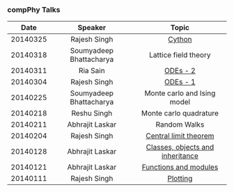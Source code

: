 ### compPhy Talks

|Date    |Speaker                | Topic                                                                                       |
|--------|:---------------------:|:-------------------------------------------------------------------------------------------:|
|20140325|Rajesh Singh           |[Cython](http://nbviewer.ipython.org/gist/anonymous/c417e08d02c862d97e2a)                    |  
|20140318|Soumyadeep Bhattacharya|Lattice field theory                                                                         |  
|20140311|Ria Sain               |[ODEs - 2](http://nbviewer.ipython.org/gist/rajeshrinet/ae235e2edaa4bcfc6c02)                |  
|20140304|Rajesh Singh           |[ODEs - 1](http://nbviewer.ipython.org/gist/rajeshrinet/bde976cd3e1f4a238cfa)                |  
|20140225|Soumyadeep Bhattacharya|Monte carlo and Ising model                                                                  |  
|20140218|Reshu Singh            |Monte carlo quadrature                                                                       |  
|20140211|Abhrajit Laskar        |Random Walks                                                                                 |
|20140204|Rajesh Singh           |[Central limit theorem](http://nbviewer.ipython.org/gist/rajeshrinet/9af6e5e06aa4ce519ff1)   |
|20140128|Abhrajit Laskar        |[Classes, objects and inheritance](http://nbviewer.ipython.org/gist/jitAbhra/8682833)        |
|20140121|Abhrajit Laskar        |[Functions and modules](http://nbviewer.ipython.org/gist/jitAbhra/8594055)                   |
|20140111|Rajesh Singh           |[Plotting](http://nbviewer.ipython.org/gist/rajeshrinet/a1dd02f1920974b830ab)                |









